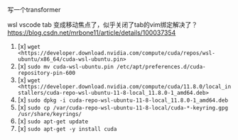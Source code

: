 写一个transformer

wsl vscode tab 变成移动焦点了，似乎关闭了tab的vim绑定解决了？
https://blog.csdn.net/mrbone11/article/details/100037354

1. [x] ```wget <https://developer.download.nvidia.com/compute/cuda/repos/wsl-ubuntu/x86_64/cuda-wsl-ubuntu.pin>```
1. [x] ```sudo mv cuda-wsl-ubuntu.pin /etc/apt/preferences.d/cuda-repository-pin-600```
1. [x] ```wget <https://developer.download.nvidia.com/compute/cuda/11.8.0/local_installers/cuda-repo-wsl-ubuntu-11-8-local_11.8.0-1_amd64.deb>```
1. [x] ```sudo dpkg -i cuda-repo-wsl-ubuntu-11-8-local_11.8.0-1_amd64.deb```
1. [x] ```sudo cp /var/cuda-repo-wsl-ubuntu-11-8-local/cuda-*-keyring.gpg /usr/share/keyrings/```
1. [x] ```sudo apt-get update```
1. [x] ```sudo apt-get -y install cuda```
